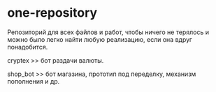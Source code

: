 # one-repository

Репозиторий для всех файлов и работ, чтобы ничего не терялось и можно было легко найти любую реализацию, если она вдруг понадобится.


cryptex >> бот раздачи валюты.

shop_bot >> бот магазина, прототип под переделку, механизм пополнения и др.




